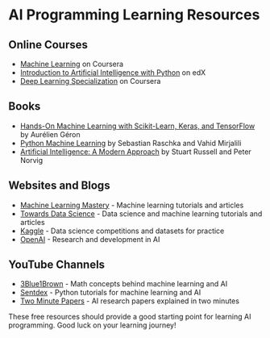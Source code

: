 # AI Programming Learning Resources

## Online Courses

- [Machine Learning](https://www.coursera.org/learn/machine-learning) on Coursera
- [Introduction to Artificial Intelligence with Python](https://www.edx.org/course/introduction-to-artificial-intelligence-ai) on edX
- [Deep Learning Specialization](https://www.coursera.org/specializations/deep-learning) on Coursera

## Books

- [Hands-On Machine Learning with Scikit-Learn, Keras, and TensorFlow](https://www.oreilly.com/library/view/hands-on-machine-learning/9781492032632/) by Aurélien Géron
- [Python Machine Learning](https://www.packtpub.com/product/python-machine-learning-third-edition/9781789955750) by Sebastian Raschka and Vahid Mirjalili
- [Artificial Intelligence: A Modern Approach](http://aima.cs.berkeley.edu/) by Stuart Russell and Peter Norvig

## Websites and Blogs

- [Machine Learning Mastery](https://machinelearningmastery.com/) - Machine learning tutorials and articles
- [Towards Data Science](https://towardsdatascience.com/) - Data science and machine learning tutorials and articles
- [Kaggle](https://www.kaggle.com/) - Data science competitions and datasets for practice
- [OpenAI](https://openai.com/) - Research and development in AI

## YouTube Channels

- [3Blue1Brown](https://www.youtube.com/channel/UCYO_jab_esuFRV4b17AJtAw) - Math concepts behind machine learning and AI
- [Sentdex](https://www.youtube.com/user/sentdex) - Python tutorials for machine learning and AI
- [Two Minute Papers](https://www.youtube.com/user/keeroyz) - AI research papers explained in two minutes

These free resources should provide a good starting point for learning AI programming. Good luck on your learning journey!
